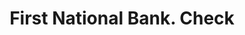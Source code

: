 ---
doi: 10.7916/D80C66XP
date_other: '1890'
date_other_textual: 1890-1899
form: printed ephemera
genre:
- Checks (bank checks)
name:
- First National Bank
object_in_context_url: https://biggert.cul.columbia.edu/items/view/ave_biggert_01724
subject_hierarchical_geographic:
- San Francisco, California, United States
subject_name:
- First National Bank
title: First National Bank. Check
sort_title: First National Bank. Check
call_number: ave_biggert_01724
coordinates:
- 37.78333333333333,-122.41666666666667
pid: ave_biggert_01724
identifiers: ave_biggert_01724
thumbnail: https://derivativo-1.library.columbia.edu/iiif/2/ldpd:490802/full/!256,256/0/native.jpg
permalink: "/biggert/ave_biggert_01724/"
layout: iiif-image-page
---